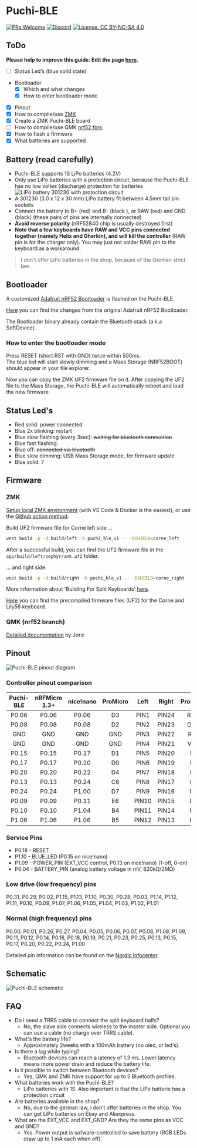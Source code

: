 # Puchi-BLE

[![PRs Welcome](https://img.shields.io/badge/PRs-welcome-brightgreen.svg?style=flat-square)](https://github.com/firstcontributions/first-contributions) [![Discord](https://img.shields.io/discord/548530462419582996?style=flat-square&logo=discord&logoColor=white)](https://discord.gg/frjFXZB "Redirect to Keycapsss Discord") [![License: CC BY-NC-SA 4.0](https://img.shields.io/badge/License-CC%20BY--NC--SA%204.0-lightgrey.svg?style=flat-square)](https://creativecommons.org/licenses/by-nc-sa/4.0/)

## ToDo

__Please help to improve this guide. Edit the page [here](https://github.com/Keycapsss/puchi-ble/edit/main/README.md).__

- [ ] Status Led‘s (blue solid state)
- Bootloader
  - [x] Which and what changes
  - [x] How to enter bootloader mode
- [x] Pinout
- [x] How to compile/use [ZMK](https://zmk.dev/)
- [x] Create a ZMK Puchi-BLE board
- [ ] How to compile/use QMK [nrf52 fork](https://github.com/sekigon-gonnoc/qmk_firmware/tree/nrf52)
- [x] How to flash a firmware
- [x] What batteries are supported

## Battery (read carefully)

- Puchi-BLE supports 1S LiPo batteries (4.2V)
- Only use LiPo batteries with a protection circuit, because the Puchi-BLE has no low voltes (discharge) protection for batteries ![LiPo battery 301230 with protection circuit](./img/lipo-301230.jpg)
- A 301230 (3.0 x 12 x 30 mm) LiPo battery fit between 4.5mm tall pin sockets
- Connect the battery to B+ (red) and B- (black ), or RAW (red) and GND (black) (these pairs of pins are internally connected)
- __Avoid reverse polarity__ (nRF52840 chip is usually destroyed first)
- __Note that a few keyboards have RAW and VCC pins connected together (namely Helix and Gherkin), and will kill the controller__ (RAW pin is for the charger only). You may just not solder RAW pin to the keyboard as a workaround.

> I don't offer LiPo batteries in the shop, because of the German strict law.

## Bootloader

A customized [Adafruit nRF52 Bootloader](https://github.com/adafruit/Adafruit_nRF52_Bootloader/releases) is flashed on the Puchi-BLE.

[Here](https://gist.github.com/joric/7226eda8d5fdba44bc64d4520825a11d) you can find the changes from the original Adafruit nRF52 Bootloader.

The Bootloader binary already contain the Bluetooth stack (a.k.a SoftDevice).

### How to enter the bootloader mode

Press RESET (short RST with GND) twice within 500ms.  
The blue led will start slowly dimming and a Mass Storage (NRF52BOOT) should appear in your file explorer.

Now you can copy the ZMK UF2 firmware file on it.
After copying the UF2 file to the Mass Storage, the Puchi-BLE will automatically reboot and load the new firmware.

## Status Led's

- Red solid: power connected
- Blue 2x blinking: restart
- Blue slow flashing (every 3sec): ~~waiting for bluetooth connection~~
- Blue fast flashing:
- Blue off: ~~connected via bluetooth~~
- Blue slow dimming: USB Mass Storage mode, for firmware update
- Blue solid: ?

## Firmware

### ZMK

[Setup local ZMK environment](https://zmk.dev/docs/development/) (with VS Code & Docker is the easiest), or use the [Github action method](https://zmk.dev/docs/user-setup).

Build UF2 firmware file for Corne left side ...

```bash
west build -p -d build/left -b puchi_ble_v1 -- -DSHIELD=corne_left
```

After a successful build, you can find the UF2 firmware file in the `app/build/left/zephyr/zmk.uf2` folder.

... and right side.

```bash
west build -p -d build/right -b puchi_ble_v1 -- -DSHIELD=corne_right
```

More information about 'Building For Split Keyboards' [here](https://zmk.dev/docs/development/build-flash#building-for-split-keyboards).

[Here](https://github.com/Keycapsss/puchi-ble/tree/main/firmware) you can find the precompiled firmware files (UF2) for the Corne and Lily58 keyboard.

### QMK (nrf52 branch)

[Detailed documentation](https://github.com/joric/nrfmicro/wiki/QMK) by Joric

## Pinout

![Puchi-BLE pinout diagram](./img/puchi-ble-pinout.png)

### Controller pinout comparison

| Puchi-BLE | nRFMicro 1.3+ | nice!nano | ProMicro | Left  | Right | ProMicro | nice!nano | nRFMicro 1.3+ | Puchi-BLE |
|:---------:|:-------------:|:---------:|:--------:|:-----:|:-----:|:--------:|:---------:|:-------------:|:---------:|
| P0.06     | P0.06         | P0.06     | D3       | PIN1  | PIN24 | RAW      | RAW       | RAW           | RAW       |
| P0.08     | P0.08         | P0.08     | D2       | PIN2  | PIN23 | GND      | GND       | GND           | GND       |
| GND       | GND           | GND       | GND      | PIN3  | PIN22 | RST      | P0.18     | P0.18         | P0.18     |
| GND       | GND           | GND       | GND      | PIN4  | PIN21 | VCC      | VCC       | VCC           | VCC       |
| P0.15     | P0.15         | P0.17     | D1       | PIN5  | PIN20 | F4       | P0.31     | P0.30         | P0.30     |
| P0.17     | P0.17         | P0.20     | D0       | PIN6  | PIN19 | F5       | P0.29     | P0.31         | P0.31     |
| P0.20     | P0.20         | P0.22     | D4       | PIN7  | PIN18 | F6       | P0.02     | P0.29         | P0.29     |
| P0.13     | P0.13         | P0.24     | C6       | PIN8  | PIN17 | F7       | P1.15     | P0.02         | P0.02     |
| P0.24     | P0.24         | P1.00     | D7       | PIN9  | PIN16 | B1       | P1.13     | P1.13         | P1.13     |
| P0.09     | P0.09         | P0.11     | E6       | PIN10 | PIN15 | B3       | P1.11     | P0.03         | P0.03     |
| P0.10     | P0.10         | P1.04     | B4       | PIN11 | PIN14 | B2       | P0.10     | P0.28         | P0.28     |
| P1.06     | P1.06         | P1.06     | B5       | PIN12 | PIN13 | B6       | P0.09     | P1.11         | P1.11     |

### Service Pins

- P0.18 - RESET
- P1.10 - BLUE_LED (P0.15 on nice!nano)
- P1.09 - POWER_PIN (EXT_VCC control, P0.13 on nice!nano) (1-off, 0-on)
- P0.04 - BATTERY_PIN (analog battery voltage in mV, 820kΩ/2MΩ)

### Low drive (low frequency) pins

P0.31, P0.29, P0.02, P1.15, P1.13, P1.10, P0.30, P0.28, P0.03, P1.14, P1.12, P1.11, P0.10, P0.09, P1.07, P1.06, P1.05, P1.04, P1.03, P1.02, P1.01

### Normal (high frequency) pins

P0.00, P0.01, P0.26, P0.27, P0.04, P0.05, P0.06, P0.07, P0.08, P1.08, P1.09, P0.11, P0.12, P0.14, P0.16, P0.18, P0.19, P0.21, P0.23, P0.25, P0.13, P0.15, P0.17, P0.20, P0.22, P0.24, P1.00

Detailed pin information can be found on the [Nordic Infocenter](https://infocenter.nordicsemi.com/topic/ps_nrf52840/pin.html?cp=4_0_0_6_0_1#qfn48).

## Schematic

![Puchi-BLE schematic](./img/puchi-ble-schematic.png)

## FAQ

- Do i need a TRRS cable to connect the split keyboard halfs?
  - No, the slave side connects wireless to the master side. Optional you can use a cable (no charge over TRRS cable).
- What's the battery life?
  - Approximately 2weeks with a 100mAh battery (no oled, or led‘s).
- Is there a lag while typing?
  - Bluetooth devices can reach a latency of 1.3 ms. Lower latency means more power drain and reduce the battery life.
- Is it possible to switch between Bluetooth devices?
  - Yes, QMK and ZMK have support for up to 5 Bluetooth profiles.
- What batteries work with the Puchi-BLE?
  - LiPo batteries with 1S. Also important is that the LiPo batterie has a protection circuit
- Are batteries available in the shop?
  - No, due to the german law, i don’t offer batteries in the shop. You can get LiPo batteries on Ebay and Aliexpress.
- What are the EXT_VCC and EXT_GND? Are they the same pins as VCC and GND?
  - Yes. Power output is sofware-controlled to save battery (RGB LEDs draw up to 1 mA each when off).
